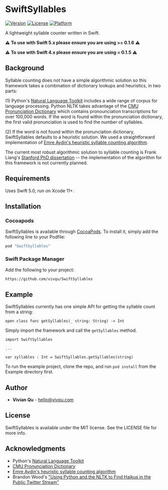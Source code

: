 # SwiftSyllables

[![Version](https://img.shields.io/cocoapods/v/SwiftSyllables.svg?style=flat)](http://cocoapods.org/pods/SwiftSyllables)
[![License](https://img.shields.io/cocoapods/l/SwiftSyllables.svg?style=flat)](http://cocoapods.org/pods/SwiftSyllables)
[![Platform](https://img.shields.io/cocoapods/p/SwiftSyllables.svg?style=flat)](http://cocoapods.org/pods/SwiftSyllables)

A lightweight syllable counter written in Swift.

⚠️ **To use with Swift 5.x please ensure you are using >= 0.1.6** ⚠️

⚠️ **To use with Swift 4.x please ensure you are using = 0.1.5** ⚠️

## Background

Syllable counting does not have a simple algorithmic solution so this framework takes a combination of dictionary lookups and heuristics, in two parts:

(1) Python's [Natural Language Toolkit](http://www.nltk.org/) includes a wide range of corpus for language processing. Python NLTK takes advantage of the [CMU Pronunciation Dictionary](http://www.speech.cs.cmu.edu/cgi-bin/cmudict) which contains pronounciation transcriptions for over 100,000 words. If the word is found within the pronunciation dictionary, the first valid pronunciation is used to find the number of syllables.

(2) If the word is not found within the pronunciation dictionary, SwiftSyllables defaults to a heuristic solution. We used a straightforward implementation of [Emre Aydin's heuristic syllable counting algorithm](http://eayd.in/?p=232).

The current most robust algorithmic solution to syllable counting is Frank Liang's [Stanford PhD dissertation](http://www.tug.org/docs/liang/) -- the implementation of the algorithm for this framework is not currently planned.

## Requirements

Uses Swift 5.0, run on Xcode 11+.

## Installation

### Cocoapods

SwiftSyllables is available through [CocoaPods](http://cocoapods.org). To install
it, simply add the following line to your Podfile:

```ruby
pod "SwiftSyllables"
```

### Swift Package Manager

Add the following to your project:

```
https://github.com/vivqu/SwiftSyllables
```

## Example

SwiftSyllables currently has one simple API for getting the syllable count from a string:

```
open class func getSyllables(_ string: String) -> Int
```

Simply import the framework and call the `getSyllables` method.

```
import SwiftSyllables

...

var syllables : Int = SwiftSyllables.getSyllables(string)
```

To run the example project, clone the repo, and run `pod install` from the Example directory first.

## Author

* **Vivian Qu** - [hello@vivqu.com](mailto:hello@vivqu.com)

## License

SwiftSyllables is available under the MIT license. See the LICENSE file for more info.

## Acknowledgments

* Python's [Natural Language Toolkit](http://www.nltk.org/)
* [CMU Pronunciation Dictionary](http://www.speech.cs.cmu.edu/cgi-bin/cmudict)
* [Emre Aydin's heuristic syllable counting algorithm](http://eayd.in/?p=232)
* Brandon Wood's ["Using Python and the NLTK to Find Haikus in the Public Twitter Stream"](http://h6o6.com/2013/03/using-python-and-the-nltk-to-find-haikus-in-the-public-twitter-stream/)
